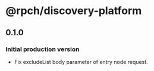 # @rpch/discovery-platform

## 0.1.0

### Initial production version

- Fix excludeList body parameter of entry node request.
